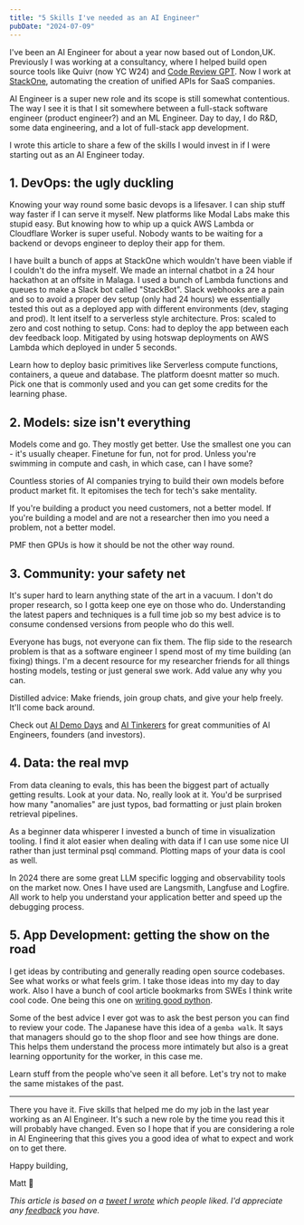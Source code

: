 ```yaml
---
title: "5 Skills I've needed as an AI Engineer"
pubDate: "2024-07-09"
---
```


I've been an AI Engineer for about a year now based out of London,UK. Previously I was working at a consultancy, where I helped build open source tools like Quivr (now YC W24) and [Code Review GPT](https://github.com/mattzcarey/code-review-gpt]). Now I work at [StackOne](https://stackone.com), automating the creation of unified APIs for SaaS companies.

AI Engineer is a super new role and its scope is still somewhat contentious. The way I see it is that I sit somewhere between a full-stack software engineer (product engineer?) and an ML Engineer. Day to day, I do R&D, some data engineering, and a lot of full-stack app development.

I wrote this article to share a few of the skills I would invest in if I were starting out as an AI Engineer today.

## 1. DevOps: the ugly duckling

Knowing your way round some basic devops is a lifesaver. I can ship stuff way faster if I can serve it myself. New platforms like Modal Labs make this stupid easy. But knowing how to whip up a quick AWS Lambda or Cloudflare Worker is super useful. Nobody wants to be waiting for a backend or devops engineer to deploy their app for them.

I have built a bunch of apps at StackOne which wouldn't have been viable if I couldn't do the infra myself. We made an internal chatbot in a 24 hour hackathon at an offsite in Malaga. I used a bunch of Lambda functions and queues to make a Slack bot called "StackBot". Slack webhooks are a pain and so to avoid a proper dev setup (only had 24 hours) we essentially tested this out as a deployed app with different environments (dev, staging and prod). It lent itself to a serverless style architecture. Pros: scaled to zero and cost nothing to setup. Cons: had to deploy the app between each dev feedback loop. Mitigated by using hotswap deployments on AWS Lambda which deployed in under 5 seconds.

Learn how to deploy basic primitives like Serverless compute functions, containers, a queue and database. The platform doesnt matter so much. Pick one that is commonly used and you can get some credits for the learning phase.

## 2. Models: size isn't everything

Models come and go. They mostly get better. Use the smallest one you can - it's usually cheaper. Finetune for fun, not for prod. Unless you're swimming in compute and cash, in which case, can I have some?

Countless stories of AI companies trying to build their own models before product market fit. It epitomises the tech for tech's sake mentality.

If you're building a product you need customers, not a better model. If you're building a model and are not a researcher then imo you need a problem, not a better model.

PMF then GPUs is how it should be not the other way round.

## 3. Community: your safety net

It's super hard to learn anything state of the art in a vacuum. I don't do proper research, so I gotta keep one eye on those who do. Understanding the latest papers and techniques is a full time job so my best advice is to consume condensed versions from people who do this well.

Everyone has bugs, not everyone can fix them. The flip side to the research problem is that as a software engineer I spend most of my time building (an fixing) things. I'm a decent resource for my researcher friends for all things hosting models, testing or just general swe work. Add value any why you can.

Distilled advice: Make friends, join group chats, and give your help freely. It'll come back around.

Check out [AI Demo Days](https://demodays.ai) and [AI Tinkerers](https://aitinkerers.org/) for great communities of AI Engineers, founders (and investors).

## 4. Data: the real mvp

From data cleaning to evals, this has been the biggest part of actually getting results. Look at your data. No, really look at it. You'd be surprised how many "anomalies" are just typos, bad formatting or just plain broken retrieval pipelines.

As a beginner data whisperer I invested a bunch of time in visualization tooling. I find it alot easier when dealing with data if I can use some nice UI rather than just terminal psql command. Plotting maps of your data is cool as well.

In 2024 there are some great LLM specific logging and observability tools on the market now. Ones I have used are Langsmith, Langfuse and Logfire. All work to help you understand your application better and speed up the debugging process.

## 5. App Development: getting the show on the road

I get ideas by contributing and generally reading open source codebases. See what works or what feels grim. I take those ideas into my day to day work. Also I have a bunch of cool article bookmarks from SWEs I think write cool code. One being this one on [writing good python](https://www.ivanleo.com/blog/good-python-code).

Some of the best advice I ever got was to ask the best person you can find to review your code. The Japanese have this idea of a `gemba walk`. It says that managers should go to the shop floor and see how things are done. This helps them understand the process more intimately but also is a great learning opportunity for the worker, in this case me.

Learn stuff from the people who've seen it all before. Let's try not to make the same mistakes of the past.

---

There you have it. Five skills that helped me do my job in the last year working as an AI Engineer. It's such a new role by the time you read this it will probably have changed. Even so I hope that if you are considering a role in AI Engineering that this gives you a good idea of what to expect and work on to get there.

Happy building,

Matt 🤖

_This article is based on a [tweet I wrote](https://x.com/mattzcarey/status/1809230369943896260) which people liked. I'd appreciate any [feedback](mailto:matt@stackone.com) you have._
